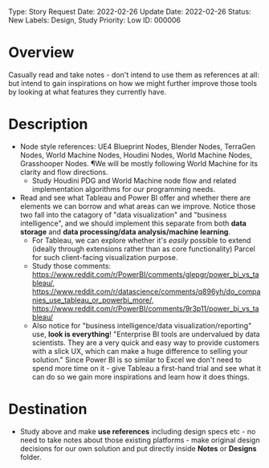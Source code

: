 Type: Story
Request Date: 2022-02-26
Update Date: 2022-02-26
Status: New
Labels: Design, Study
Priority: Low
ID: 000006

# Overview

Casually read and take notes - don't intend to use them as references at all: but intend to gain inspirations on how we might further improve those tools by looking at what features they currently have.

# Description

* Node style references: UE4 Blueprint Nodes, Blender Nodes, TerraGen Nodes, World Machine Nodes, Houdini Nodes, World Machine Nodes, Grasshooper Nodes. ¶We will be mostly following World Machine for its clarity and flow directions.
    * Study Houdini PDG and World Machine node flow and related implementation algorithms for our programming needs.
* Read and see what Tableau and Power BI offer and whether there are elements we can borrow and what areas can we improve. Notice those two fall into the catagory of "data visualization" and "business intelligence", and we should implement this separate from both **data storage** and **data processing/data analysis/machine learning**.
    * For Tableau, we can explore whether it's *easily* possible to extend (ideally through extensions rather than as core functionality) Parcel for such client-facing visualization purpose.
    * Study those comments: https://www.reddit.com/r/PowerBI/comments/glepgr/power_bi_vs_tableau/, https://www.reddit.com/r/datascience/comments/q896yh/do_companies_use_tableau_or_powerbi_more/, https://www.reddit.com/r/PowerBI/comments/9r3p11/power_bi_vs_tableau/
    * Also notice for "business intelligence/data visualization/reporting" use, **look is everything**! "Enterprise BI tools are undervalued by data scientists. They are a very quick and easy way to provide customers with a slick UX, which can make a huge difference to selling your solution." Since Power BI is so similar to Excel we don't need to spend more time on it - give Tableau a first-hand trial and see what it can do so we gain more inspirations and learn how it does things.

# Destination

* Study above and make **use references** including design specs etc - no need to take notes about those existing platforms - make original design decisions for our own solution and put directly inside **Notes** or **Designs** folder.